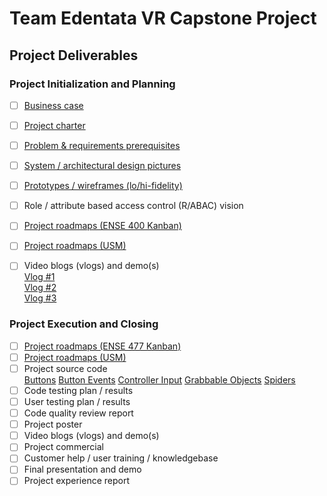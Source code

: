 # Team Edentata VR Capstone Project
## Project Deliverables

### Project Initialization and Planning
- [ ] [Business case](./business_case.pdf)
- [ ] [Project charter](./project_charter.pdf) 
- [ ] [Problem & requirements prerequisites](./project_requirements.pdf)
- [ ] [System / architectural design pictures](./ClassDiagram.pdf)
- [ ] [Prototypes / wireframes (lo/hi-fidelity)](./lo_fi_prototypes.pdf)
- [ ] Role / attribute based access control (R/ABAC) vision
- [ ] [Project roadmaps (ENSE 400 Kanban)](https://github.com/SquareSquire286/Team-Edentata-VR-Project/projects/1)
- [ ] [Project roadmaps (USM)](https://github.com/SquareSquire286/Team-Edentata-VR-Project/projects/2)
- [ ] Video blogs (vlogs) and demo(s)  
  [Vlog #1](https://www.youtube.com/watch?v=nNTIOCdFI7Q)  
  [Vlog #2](https://youtu.be/FFGHzaU3o5I)  
  [Vlog #3](https://youtu.be/Z-OLgdAkyOI)  


### Project Execution and Closing
- [ ] [Project roadmaps (ENSE 477 Kanban)](https://github.com/SquareSquire286/Team-Edentata-VR-Project/projects/3)
- [ ] [Project roadmaps (USM)](https://github.com/SquareSquire286/Team-Edentata-VR-Project/projects/2)
- [ ] Project source code   
  [Buttons](../Source%20Code/Buttons)
  [Button Events](../Source%20Code/Button%20Events)
  [Controller Input](../Source%20Code/Controller%20Input)
  [Grabbable Objects](../Source%20Code/Grabbable%20Objects)
  [Spiders](Source%20Code/Spiders)
- [ ] Code testing plan / results
- [ ] User testing plan / results
- [ ] Code quality review report
- [ ] Project poster
- [ ] Video blogs (vlogs) and demo(s)
- [ ] Project commercial
- [ ] Customer help / user training / knowledgebase
- [ ] Final presentation and demo
- [ ] Project experience report
